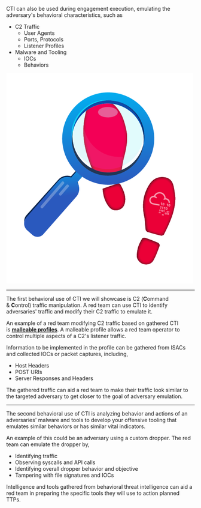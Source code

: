 CTI can also be used during engagement execution, emulating the adversary's behavioral characteristics, such as  

- C2 Traffic
    - User Agents
    - Ports, Protocols
    - Listener Profiles
- Malware and Tooling
    - IOCs
    - Behaviors

![|200](./img/Pasted%20image%2020240123222852.png)

---

The first behavioral use of CTI we will showcase is C2 (**C**ommand & **C**ontrol) traffic manipulation. A red team can use CTI to identify adversaries' traffic and modify their C2 traffic to emulate it.

An example of a red team modifying C2 traffic based on gathered CTI is **[malleable profiles](https://www.cobaltstrike.com/help-malleable-c2)**. A malleable profile allows a red team operator to control multiple aspects of a C2's listener traffic.

Information to be implemented in the profile can be gathered from ISACs and collected IOCs or packet captures, including,

- Host Headers
- POST URIs
- Server Responses and Headers

The gathered traffic can aid a red team to make their traffic look similar to the targeted adversary to get closer to the goal of adversary emulation.

---

The second behavioral use of CTI is analyzing behavior and actions of an adversaries' malware and tools to develop your offensive tooling that emulates similar behaviors or has similar vital indicators.

An example of this could be an adversary using a custom dropper. The red team can emulate the dropper by,

- Identifying traffic
- Observing syscalls and API calls
- Identifying overall dropper behavior and objective
- Tampering with file signatures and IOCs

Intelligence and tools gathered from behavioral threat intelligence can aid a red team in preparing the specific tools they will use to action planned TTPs.